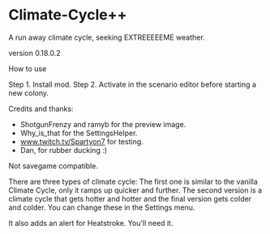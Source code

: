 # Climate-Cycle++

A run away climate cycle, seeking EXTREEEEEME weather.

version 0.18.0.2

How to use

Step 1. Install mod.
Step 2. Activate in the scenario editor before starting a new colony.

Credits and thanks:

- ShotgunFrenzy and ramyb for the preview image.
- Why_is_that for the SettingsHelper.
- www.twitch.tv/Spartyon7 for testing.
- Dan, for rubber ducking :)

Not savegame compatible.

There are three types of climate cycle: The first one is similar to the vanilla Climate Cycle, only it ramps up quicker and further. The second version is a climate cycle that gets hotter and hotter and the final version gets colder and colder. You can change these in the Settings menu.

It also adds an alert for Heatstroke. You'll need it.